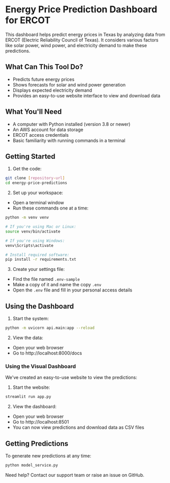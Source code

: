 # Energy Price Prediction Dashboard for ERCOT

This dashboard helps predict energy prices in Texas by analyzing data from ERCOT (Electric Reliability Council of Texas). It considers various factors like solar power, wind power, and electricity demand to make these predictions.

## What Can This Tool Do?

- Predicts future energy prices
- Shows forecasts for solar and wind power generation
- Displays expected electricity demand
- Provides an easy-to-use website interface to view and download data

## What You'll Need

- A computer with Python installed (version 3.8 or newer)
- An AWS account for data storage
- ERCOT access credentials
- Basic familiarity with running commands in a terminal

## Getting Started

1. Get the code:
```bash
git clone [repository-url]
cd energy-price-predictions
```

2. Set up your workspace:
- Open a terminal window
- Run these commands one at a time:
```bash
python -m venv venv

# If you're using Mac or Linux:
source venv/bin/activate

# If you're using Windows:
venv\Scripts\activate

# Install required software:
pip install -r requirements.txt
```

3. Create your settings file:
- Find the file named `.env-sample`
- Make a copy of it and name the copy `.env`
- Open the `.env` file and fill in your personal access details

## Using the Dashboard

1. Start the system:
```bash
python -m uvicorn api.main:app --reload
```

2. View the data:
- Open your web browser
- Go to http://localhost:8000/docs

### Using the Visual Dashboard

We've created an easy-to-use website to view the predictions:

1. Start the website:
```bash
streamlit run app.py
```

2. View the dashboard:
- Open your web browser
- Go to http://localhost:8501
- You can now view predictions and download data as CSV files

## Getting Predictions

To generate new predictions at any time:
```bash
python model_service.py
```

Need help? Contact our support team or raise an issue on GitHub.
